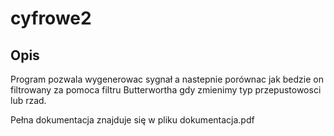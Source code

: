 # cyfrowe2

## Opis

Program pozwala wygenerowac sygnał a nastepnie porównac jak bedzie on
filtrowany za pomoca filtru Butterwortha gdy zmienimy typ przepustowosci
lub rzad.

Pełna dokumentacja znajduje się w pliku dokumentacja.pdf
